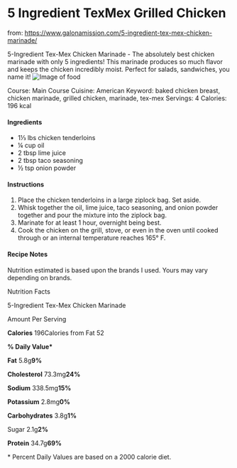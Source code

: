 # 5 Ingredient TexMex Grilled Chicken

from: https://www.galonamission.com/5-ingredient-tex-mex-chicken-marinade/

5-Ingredient Tex-Mex Chicken Marinade - The absolutely best chicken marinade with only 5 ingredients! This marinade produces so much flavor and keeps the chicken incredibly moist. Perfect for salads, sandwiches, you name it!
![Image of food](https://www.galonamission.com/wp-content/uploads/2016/08/5-Ingredient-Tex-Mex-Chicken-Marinade-11-11-320x320.jpg)

Course: Main Course
Cuisine: American
Keyword: baked chicken breast, chicken marinade, grilled chicken, marinade, tex-mex
Servings: 4
Calories: 196 kcal



#### Ingredients

- 1⅓ lbs chicken tenderloins
- ¼ cup oil
- 2 tbsp lime juice
- 2 tbsp taco seasoning
- ½ tsp onion powder

#### Instructions

1. Place the chicken tenderloins in a large ziplock bag. Set aside.
2. Whisk together the oil, lime juice, taco seasoning, and onion powder together and pour the mixture into the ziplock bag.
3. Marinate for at least 1 hour, overnight being best.
4. Cook the chicken on the grill, stove, or even in the oven until cooked through or an internal temperature reaches 165° F.

#### Recipe Notes

Nutrition estimated is based upon the brands I used. Yours may vary depending on brands.





Nutrition Facts

5-Ingredient Tex-Mex Chicken Marinade

Amount Per Serving

**Calories** 196Calories from Fat 52

**% Daily Value\***

**Fat** 5.8g**9%**

**Cholesterol** 73.3mg**24%**

**Sodium** 338.5mg**15%**

**Potassium** 2.8mg**0%**

**Carbohydrates** 3.8g**1%**

Sugar 2.1g**2%**

**Protein** 34.7g**69%**

\* Percent Daily Values are based on a 2000 calorie diet.